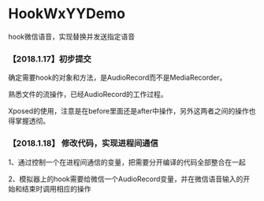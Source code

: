 # HookWxYYDemo

hook微信语音，实现替换并发送指定语音

### 【2018.1.17】初步提交

确定需要hook的对象和方法，是AudioRecord而不是MediaRecorder。

熟悉文件的流操作，已经AudioRecord的工作过程。

Xposed的使用，注意是在before里面还是after中操作，另外这两者之间的操作也得掌握透彻。


### 【2018.1.18】 修改代码，实现进程间通信

1、通过控制一个在进程间通信的变量，把需要分开编译的代码全部整合在一起

2、模拟器上的hook需要给微信一个AudioRecord变量，并在微信语音输入的开始和结束时调用相应的操作
